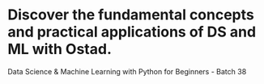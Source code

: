 # Discover the fundamental concepts and practical applications of DS and ML with Ostad.
Data Science &amp; Machine Learning with Python for Beginners - Batch 38
